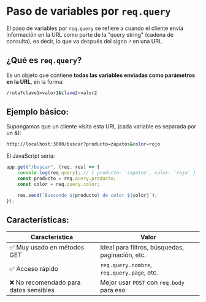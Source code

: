 # **Paso de variables por `req.query`**

El paso de variables por `req.query` se refiere a cuando el cliente envía información en la URL como parte de la "query string" (cadena de consulta), es decir, lo que va después del signo `?` en una URL.

## ¿Qué es `req.query`?

Es un objeto que contiene **todas las variables enviadas como parámetros en la URL**, en la forma:

```bash
/ruta?clave1=valor1&clave2=valor2
```


## Ejemplo básico:

Supongamos que un cliente visita esta URL (cada variable es separada por un &):
```bash
http://localhost:3000/buscar?producto=zapatos&color=rojo
```

El JavaScript sería:
```javascript
app.get("/buscar", (req, res) => {
    console.log(req.query); // { producto: 'zapatos', color: 'rojo' }
    const producto = req.query.producto;
    const color = req.query.color;

    res.send(`Buscando ${producto} de color ${color}`);
});
```


## Características:

| Característica                        | Valor                                           |
| ------------------------------------- | ----------------------------------------------- |
| ✅ Muy usado en métodos GET            | Ideal para filtros, búsquedas, paginación, etc. |
| ✅ Acceso rápido                       | `req.query.nombre`, `req.query.page`, etc.      |
| ❌ No recomendado para datos sensibles | Mejor usar `POST` con `req.body` para eso       |


